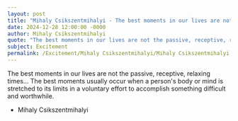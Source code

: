 ```yaml
---
layout: post
title: "Mihaly Csikszentmihalyi - The best moments in our lives are not"
date: 2024-12-28 12:00:00 -0000
author: Mihaly Csikszentmihalyi
quote: "The best moments in our lives are not the passive, receptive, relaxing times... The best moments usually occur when a person's body or mind is stretched to its limits in a voluntary effort to accomplish something difficult and worthwhile."
subject: Excitement
permalink: /Excitement/Mihaly Csikszentmihalyi/Mihaly Csikszentmihalyi - The best moments in our lives are not
---
```


The best moments in our lives are not the passive, receptive, relaxing times... The best moments usually occur when a person's body or mind is stretched to its limits in a voluntary effort to accomplish something difficult and worthwhile.

- Mihaly Csikszentmihalyi
